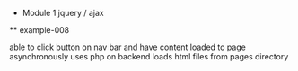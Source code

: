
* Module 1 jquery / ajax

** example-008 

able to click button on nav bar and have content loaded to page asynchronously
uses php on backend
loads html files from pages directory
